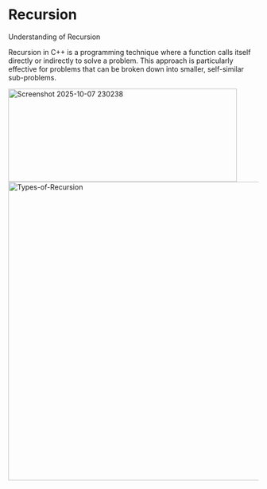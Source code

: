# Recursion
Understanding of Recursion

Recursion in C++ is a programming technique where a function calls itself directly or indirectly to solve a problem. This approach is particularly effective for problems that can be broken down into smaller, self-similar sub-problems. 

<img width="460" height="187" alt="Screenshot 2025-10-07 230238" src="https://github.com/user-attachments/assets/422615d3-3d61-4b2f-bcd4-a2bc0cfe911c" />


<img width="800" height="600" alt="Types-of-Recursion" src="https://github.com/user-attachments/assets/72f4d631-4374-4028-83f8-7f1bc074ca54" />


